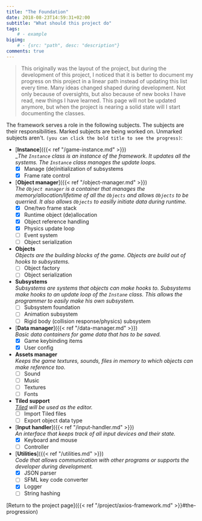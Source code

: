 ```yaml
---
title: "The Foundation"
date: 2018-08-23T14:59:31+02:00
subtitle: "What should this project do"
tags: 
    # - example
bigimg: 
    # - {src: "path", desc: "description"}
comments: true
---
```

> This originally was the layout of the project, but during the development of this project, I noticed that it is better to document my progress on this project in a linear path instead of updating this list every time. Many ideas changed shaped during development. Not only because of oversights, but also because of new books I have read, new things I have learned. This page will not be updated anymore, but when the project is nearing a solid state will I start documenting the classes.

The framework serves a role in the following subjects. The subjects are their responsibilities. Marked subjects are being worked on. Unmarked subjects aren't. `(you can click the bold title to see the progress)`:

<!--more-->

-  [**Instance**]({{< ref "/game-instance.md" >}})  
    __The `Instance` class is an instance of the framework. It updates all the systems. The `Instance` class manages the update loops._  
    - [X] Manage (de)initialization of subsystems
    - [X] Frame rate control
-  [**Object manager**]({{< ref "/object-manager.md" >}})  
    _The `Object manager` is a container that manages the memory/allocation/lifetime of all the `Objects` and allows `Objects` to be querried. It also allows `Objects` to easilly initiate data during runtime._  
    - [X] One/two frame stack
    - [X] Runtime object (de)allocation
    - [X] Object reference handling
    - [X] Physics update loop
    - [ ] Event system
    - [ ] Object serialization
-  **Objects**  
    _Objects are the building blocks of the game. Objects are build out of hooks to subsystems._  
    - [ ] Object factory
    - [ ] Object serialization
-  **Subsystems**  
    _Subsystems are systems that objects can make hooks to. Subsystems make hooks to an update loop of the `Instane` class. This allows the programmer to easily make his own subsystem._  
    - [ ] Subsystem foundation
    - [ ] Animation subsystem
    - [ ] Rigid body (collision response/physics) subsystem
- [**Data manager**]({{< ref "/data-manager.md" >}})  
    _Basic data containers for game data that has to be saved._
    - [X] Game keybinding items
    - [X] User config
- **Assets manager**  
    _Keeps the game textures, sounds, files in memory to which objects can make reference too._
    - [ ] Sound
    - [ ] Music
    - [ ] Textures
    - [ ] Fonts
- **Tiled support**  
    _[Tiled](https://www.mapeditor.org/) will be used as the editor._
    - [ ] Import Tiled files
    - [ ] Export object data type
- [**Input handler**]({{< ref "/input-handler.md" >}})  
    _An interface that keeps track of all input devices and their state._
    - [X] Keyboard and mouse
    - [ ] Controller
- [**Utilities**]({{< ref "/utilities.md" >}})  
    _Code that allows communication with other programs or supports the developer during development._
    - [X] JSON parser
    - [ ] SFML key code converter
    - [X] Logger
    - [ ] String hashing

[Return to the project page]({{< ref "/project/axios-framework.md" >}}#the-progression)